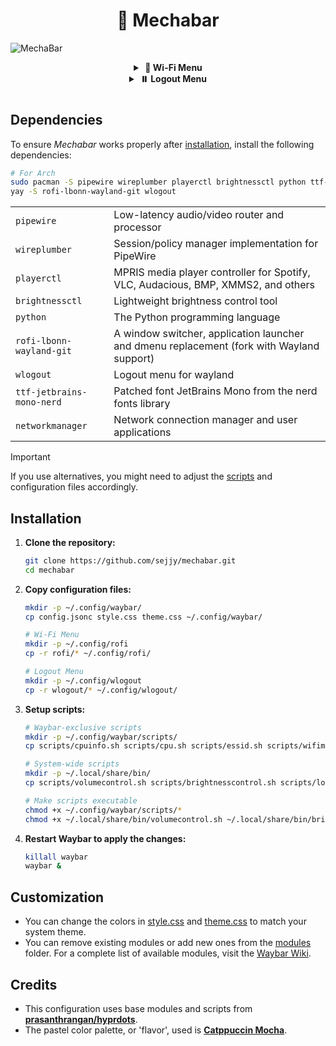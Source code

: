 <h1 align="center" style="border-style: none;">🤖 Mechabar</h1>

![MechaBar](/assets/v1.3.0.png)

<div align="center">
    <details>
        <summary><strong>&nbsp;🛜 Wi-Fi Menu</strong></summary>
        <br>
        <img src="assets/wifimenu.png" alt="Wi-Fi Menu" />
    </details>
</div>

<div align="center">
    <details>
        <summary><strong>&nbsp;⏸️ Logout Menu</strong></summary>
        <br>
        <table>
            <tr>
                <td><img src="assets/logout1.0.png" alt="Logout Menu 1.0" /></td>
                <td><img src="assets/logout1.1.png" alt="Logout Menu 1.1" /></td>
            </tr>
            <tr>
                <td><img src="assets/logout2.0.png" alt="Logout Menu 2.0" /></td>
                <td><img src="assets/logout2.1.png" alt="Logout Menu 2.1" /></td>
            </tr>
        </table>
    </details>
</div>

#

## Dependencies

To ensure _Mechabar_ works properly after [installation](#installation), install the following dependencies:

```bash
# For Arch
sudo pacman -S pipewire wireplumber playerctl brightnessctl python ttf-jetbrains-mono-nerd networkmanager
yay -S rofi-lbonn-wayland-git wlogout
```

|                           |                                                                                           |
| ------------------------- | ----------------------------------------------------------------------------------------- |
| `pipewire`                | Low-latency audio/video router and processor                                              |
| `wireplumber`             | Session/policy manager implementation for PipeWire                                        |
| `playerctl`               | MPRIS media player controller for Spotify, VLC, Audacious, BMP, XMMS2, and others         |
| `brightnessctl`           | Lightweight brightness control tool                                                       |
| `python`                  | The Python programming language                                                           |
| `rofi-lbonn-wayland-git`  | A window switcher, application launcher and dmenu replacement (fork with Wayland support) |
| `wlogout`                 | Logout menu for wayland                                                                   |
| `ttf-jetbrains-mono-nerd` | Patched font JetBrains Mono from the nerd fonts library                                   |
| `networkmanager`          | Network connection manager and user applications                                          |

> [!IMPORTANT]
> If you use alternatives, you might need to adjust the [scripts](/scripts/) and configuration files accordingly.

## Installation

1. **Clone the repository:**

   ```bash
   git clone https://github.com/sejjy/mechabar.git
   cd mechabar
   ```

2. **Copy configuration files:**

   ```bash
   mkdir -p ~/.config/waybar/
   cp config.jsonc style.css theme.css ~/.config/waybar/

   # Wi-Fi Menu
   mkdir -p ~/.config/rofi
   cp -r rofi/* ~/.config/rofi/

   # Logout Menu
   mkdir -p ~/.config/wlogout
   cp -r wlogout/* ~/.config/wlogout/
   ```

3. **Setup scripts:**

   ```bash
   # Waybar-exclusive scripts
   mkdir -p ~/.config/waybar/scripts/
   cp scripts/cpuinfo.sh scripts/cpu.sh scripts/essid.sh scripts/wifimenu.sh scripts/mediaplayer.py ~/.config/waybar/scripts/

   # System-wide scripts
   mkdir -p ~/.local/share/bin/
   cp scripts/volumecontrol.sh scripts/brightnesscontrol.sh scripts/logoutlaunch.sh ~/.local/share/bin/

   # Make scripts executable
   chmod +x ~/.config/waybar/scripts/*
   chmod +x ~/.local/share/bin/volumecontrol.sh ~/.local/share/bin/brightnesscontrol.sh ~/.local/share/bin/logoutlaunch.sh
   ```

4. **Restart Waybar to apply the changes:**

   ```bash
   killall waybar
   waybar &
   ```

## Customization

- You can change the colors in [style.css](/style.css) and [theme.css](/theme.css) to match your system theme.
- You can remove existing modules or add new ones from the [modules](/modules/) folder. For a complete list of available modules, visit the [Waybar Wiki](https://github.com/Alexays/Waybar/wiki).

## Credits

- This configuration uses base modules and scripts from **[prasanthrangan/hyprdots](https://github.com/prasanthrangan/hyprdots)**.
- The pastel color palette, or 'flavor', used is **[Catppuccin Mocha](https://github.com/catppuccin/catppuccin/blob/main/docs/style-guide.md)**.
